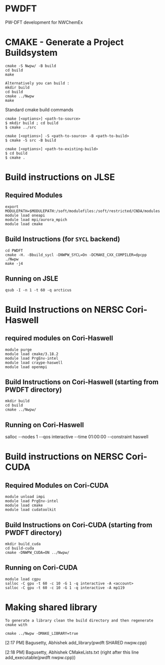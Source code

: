 # PWDFT
PW-DFT development for NWChemEx

# CMAKE - Generate a Project Buildsystem
```
cmake -S Nwpw/ -B build
cd build
make

Alternatively you can build :
mkdir build
cd build
cmake ../Nwpw
make

```

Standard cmake build commands
```
cmake [<options>] <path-to-source>
$ mkdir build ; cd build
$ cmake ../src
 
cmake [<options>] -S <path-to-source> -B <path-to-build>
$ cmake -S src -B build 

cmake [<options>] <path-to-existing-build>
$ cd build
$ cmake .
```

# Build instructions on JLSE

## Required Modules
```
export MODULEPATH=$MODULEPATH:/soft/modulefiles:/soft/restricted/CNDA/modules
module load oneapi
module load mpi/aurora_mpich
module load cmake
```

## Build Instructions (for `SYCL` backend)
```
cd PWDFT
cmake -H. -Bbuild_sycl -DNWPW_SYCL=On -DCMAKE_CXX_COMPILER=dpcpp ./Nwpw
make -j4
```

## Running on JSLE
```
qsub -I -n 1 -t 60 -q arcticus
```

# Build Instructions on NERSC Cori-Haswell

## required modules on Cori-Haswell
```
module purge
module load cmake/3.18.2
module load PrgEnv-intel
module load craype-haswell
module load openmpi
```

## Build Instructions on Cori-Haswell (starting from PWDFT directory)
```
mkdir build
cd build
cmake ../Nwpw/
```

## Running on Cori-Haswell
salloc --nodes 1 --qos interactive --time 01:00:00 --constraint haswell


# Build instructions on NERSC Cori-CUDA

## Required Modules on Cori-CUDA
```
module unload impi
module load PrgEnv-intel
module load cmake
module load cudatoolkit
```

## Build Instructions on Cori-CUDA (starting from PWDFT directory)
```
mkdir build_cuda
cd build-cuda
cmake -DNWPW_CUDA=ON ../Nwpw/
```

## Running on Cori-CUDA
```
module load cgpu
salloc -C gpu -t 60 -c 10 -G 1 -q interactive -A <account>
salloc -C gpu -t 60 -c 10 -G 1 -q interactive -A mp119
```

# Making shared library
```
To generate a library clean the build directory and then regenerate cmake with

cmake ../Nwpw -DMAKE_LIBRARY=true
```
 [2:17 PM] Bagusetty, Abhishek
 add_library(pwdft SHARED nwpw.cpp)

 [2:18 PM] Bagusetty, Abhishek
 CMakeLists.txt (right after this line add_executable(pwdft nwpw.cpp))
